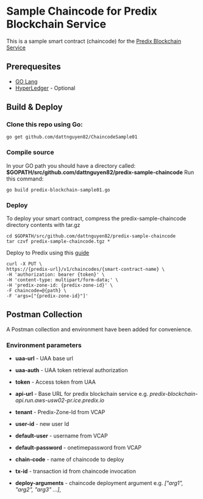 # Sample Chaincode for Predix Blockchain Service
This is a sample smart contract (chaincode) for the [Predix Blockchain Service](https://docs.predix.io/en-US/content/service/security/blockchain_as_a_service/)


## Prerequesites

* [GO Lang](https://golang.org/)
* [HyperLedger](http://hyperledger-fabric.readthedocs.io/en/release-1.0/getting_started.html#install-prerequisites) - Optional

## Build & Deploy

### Clone this repo using Go:

	go get github.com/dattnguyen82/ChaincodeSample01

### Compile source
In your GO path you should have a directory called:  **$GOPATH/src/github.com/dattnguyen82/predix-sample-chaincode**
Run this command:

	go build predix-blockchain-sample01.go

### Deploy
To deploy your smart contract, compress the predix-sample-chaincode directory contents with tar.gz

	cd $GOPATH/src/github.com/dattnguyen82/predix-sample-chaincode
	tar czvf predix-sample-chaincode.tgz *

Deploy to Predix using this [guide](https://docs.predix.io/en-US/content/service/security/blockchain_as_a_service/using-blockchain-as-a-service#task_77c2dbb7-4ba7-4a1a-9628-359c3fd0800e)

    curl -X PUT \
    https://{predix-url}/v1/chaincodes/{smart-contract-name} \
    -H 'authorization: bearer {token}' \
    -H 'content-type: multipart/form-data;' \
    -H 'predix-zone-id: {predix-zone-id}' \
    -F chaincode=@{path} \
    -F 'args=["{predix-zone-id}"]'

## Postman Collection

A Postman collection and environment have been added for convenience.

### Environment parameters

* **uaa-url** - UAA base url

* **uaa-auth** - UAA token retrieval authorization

* **token** - Access token from UAA

* **api-url** - Base URL for predix blockchain service e.g. *predix-blockchain-api.run.aws-usw02-pr.ice.predix.io*

* **tenant** - Predix-Zone-Id from VCAP

* **user-id** - new user Id

* **default-user** - username from VCAP

* **default-password** - onetimepassword from VCAP

* **chain-code** - name of chaincode to deploy

* **tx-id** - transaction id from chaincode invocation

* **deploy-arguments** - chaincode deployment argument e.g. *["arg1", "arg2", "arg3" ...]*,
